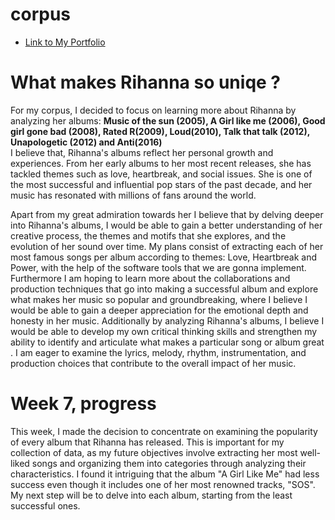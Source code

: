 # corpus

* [Link to My Portfolio](https://aleksandratsv.github.io/corpus/)


# **What makes Rihanna so uniqe ?** 

For my corpus, I decided to focus on  learning more about Rihanna by analyzing her albums: **Music of the sun (2005), A Girl like me (2006), Good girl gone bad (2008), Rated R(2009), Loud(2010), Talk that talk (2012), Unapologetic (2012) and Anti(2016)**  
I believe that, Rihanna's albums reflect her personal growth and experiences. From her early albums to her most recent releases, she has tackled themes such as love, heartbreak, and social issues. She is  one of the most successful and influential pop stars of the past decade, and her music has resonated with millions of fans around the world. 

Apart from my great admiration towards her I believe that by delving deeper into Rihanna's albums, I would be able to  gain a better understanding of her creative process, the themes and motifs that she explores, and the evolution of her sound over time. My plans consist of extracting each of her most famous songs per album according to themes: Love, Heartbreak and Power, with  the help of the software tools that we are gonna  implement.  Furthermore I am hoping to learn more  about the collaborations and production techniques that go into making a successful album and explore what makes her music so popular and groundbreaking, where I believe I  would be able to gain a deeper appreciation for the emotional depth and honesty in her music. Additionally  by  analyzing Rihanna's albums, I believe I would be able to develop my own critical thinking skills and strengthen my  ability to identify and articulate what makes a particular song or album great . I am eager to examine the lyrics, melody, rhythm, instrumentation, and production choices that contribute to the overall impact of her music.




# Week 7, progress 

This week, I made the decision to concentrate on examining the popularity of every album that Rihanna has released. This is important for my collection of data, as my future objectives involve extracting her most well-liked songs and organizing them into categories through analyzing their characteristics. I found it intriguing that the album "A Girl Like Me" had less success even though it includes one of her most renowned tracks, "SOS". My next step will be to delve into each album, starting from the least successful ones.

